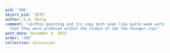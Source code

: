 ```yaml
---
pid: '306'
object_pid: '3275'
author: E.A. Honig
comment: "<p>This painting and its copy both seem like quite weak works but it's feasible
  that they were produced within the studio of Jan the Younger.</p>"
post_date: December 8, 2015
order: '305'
collection: discussion
---
```

